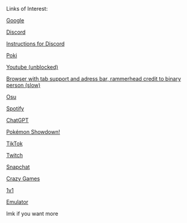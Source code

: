 Links of Interest:

[Google](https://google.com)

[Discord](https://discord.com/app)

[Instructions for Discord](https://docs.google.com/document/d/1rD70xPtpvruvXCNjcKWJLGWeBGl1KIxG5EdP6DZvgyo/edit?usp=sharing)
 
[Poki](https://poki.com)

[Youtube (unblocked)](https://youtube.com)

[Browser with tab support and adress bar, rammerhead credit to binary person (slow)](https://browser.rammerhead.org)  

[Osu](https://webosu.online)

[Spotify](https://spotify.com/login)

[ChatGPT](https://chat.openai.com/auth/login)

[Pokémon Showdown!](https://play.pokemonshowdown.com)

[TikTok](https://tiktok.com)

[Twitch](https://twitch.com)

[Snapchat](https://web.snapchat.com)

[Crazy Games](https://crazygames.com)

[1v1](https://1v1.lol)

[Emulator](https://gamesfrog.com/)

















































































lmk if you want more

